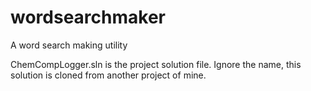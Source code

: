 # wordsearchmaker
A word search making utility

ChemCompLogger.sln is the project solution file. Ignore the name, this solution is cloned from another project of mine.

